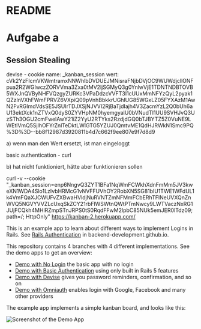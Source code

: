 # README

# Aufgabe a

## Session Stealing

devise - cookie
name: _kanban_session
wert: cVk2YzFIcmVKWmtramxNNWhlbDVDUEJMNisraFNjbDVjOC9WUWdjcllONFpua2R2WGIwczZORVVma3Zxa0tMV2ljSGMyQ3g0YnlwVjE1TDNTNDBTOVB5WXJnQVByNHFVQzgyZURKc3VPaDdzcVVFT3I1cUUxMmNFYzQyL2pyak1QZzlnVXhFWmFPRVZ6VXpiQ09pVnhBbkkrUGhlUG85WGxLZ05FYXAzM1AwN2FvRGlmdVdsSE5JSUIrTDJXSjNJVVI2RjBaTjdIajh4V3ZacmYzL2Q0bUh6aU13ektXck1nZTVxQ0dyS0ZYVHpNM0hyemgyalU0bVNudTI1UU9SVHJvQ3UzSTh3OGU2cmFwelAwY21iZ2YyU2RTYks2RzdjdGQ0bTJBYTZ5Z0VuNE9LWEtlVmQ5SjlhOFYrZnlTeDktLWlGTG5YZUJ0QmtvME1QdHJRWkN1Smc9PQ%3D%3D--bb8f12987d3920811b4d7c662f9ee807e9f7d8d9

a) wenn man den Wert ersetzt, ist man eingeloggt

basic authentication - curl

b) hat nicht funktioniert, hätte aber funktionieren sollen

curl -v --cookie "_kanban_session=enp6NngvQ3ZYT1BFa1NqWmFCWkhXdnFmMm5JV3kweXN1WDA4Slo1LzIvbHRMcG1vNVFFUVhOY2RobXN5SG81blU1TWE1WFdUL1k4VmFQaXJCWUFvZXBwaHVldjNuRVNTZmNFMmFCbERhTFlNeUVXQnZnWVQ5NGVYVVZLcUxqSkZCY21rbFlWSWtnQWtPTmNwcy9LWTVaczNxRG1JUjFCQkh4MHlRZmpSTnJRPS0tS0RqdFFwM2lpbC85NUk5emJER0lTdz09; 
path=/; HttpOnly" 
https://kanban-2.herokuapp.com/

This is an example app to learn about different ways to implement
Logins in Rails.  See [Rails Authentication](https://backend-development.github.io/rails_authentication.html)
in backend-development.github.io.

This repository contains 4 branches with 4 different implementations.
See the demo apps to get an overview:

* [Demo with No Login](https://kanban-1.herokuapp.com/) the basic app with no login
* [Demo with Basic Authentication](https://kanban-2.herokuapp.com/) using only built in Rails 5 features
* [Demo with Devise](https://kanban-3.herokuapp.com/) gives you password reminders, confirmation, and so on
* [Demo with Omniauth](https://kanban-4.herokuapp.com/) enables login with Google, Facebook and many other providers


The example app implements a simple kanban board, and looks like this:

![Screenshot of the Demo App](https://backend-development.github.io/images/screenshot-kanban.png)
